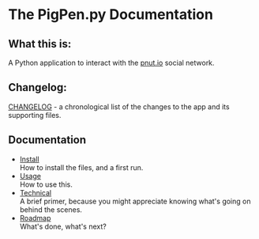 # The PigPen.py Documentation

## What this is:
A Python application to interact with the [pnut.io](https://pnut.io) social network.

## Changelog:
[CHANGELOG](CHANGELOG.md) - a chronological list of the changes to the app and its supporting files.

## Documentation
* [Install](../../docs/10-install.md)   
  How to install the files, and a first run.
* [Usage](../../docs/20-usage.md)   
  How to use this.
* [Technical](../../docs/30-technical.md)   
  A brief primer, because you might appreciate knowing what's going on behind the scenes.
* [Roadmap](../../docs/90-roadmap.md)   
  What's done, what's next?
